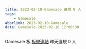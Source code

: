 ```yaml
---
title: 2023-02-10-Gamesale 違規 0 人
tags:
    - Gamesale
abbrlink: 2023-02-10-Gamesale
date: Gamesale-2023-02-10 12:00:00
---
```

Gamesale 板 [板規連結](https://www.ptt.cc/bbs/Gossiping/M.1637425085.A.07D.html)
昨天違規 0 人
